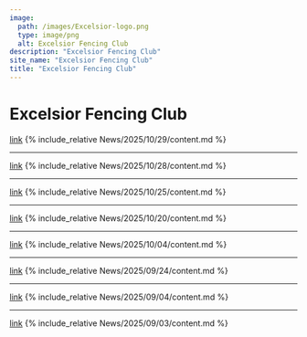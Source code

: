 ```yaml
---
image:
  path: /images/Excelsior-logo.png
  type: image/png
  alt: Excelsior Fencing Club
description: "Excelsior Fencing Club"
site_name: "Excelsior Fencing Club"
title: "Excelsior Fencing Club"
---
```


# Excelsior Fencing Club

[link](News/2025/10/29/)
{% include_relative News/2025/10/29/content.md %}

---

[link](News/2025/10/28/)
{% include_relative News/2025/10/28/content.md %}

---

[link](News/2025/10/25/)
{% include_relative News/2025/10/25/content.md %}

---

[link](News/2025/10/20/)
{% include_relative News/2025/10/20/content.md %}

---

[link](News/2025/10/04/)
{% include_relative News/2025/10/04/content.md %}

---

[link](News/2025/09/24/)
{% include_relative News/2025/09/24/content.md %}

---

[link](News/2025/09/04/)
{% include_relative News/2025/09/04/content.md %}

---

[link](News/2025/09/03/)
{% include_relative News/2025/09/03/content.md %}
